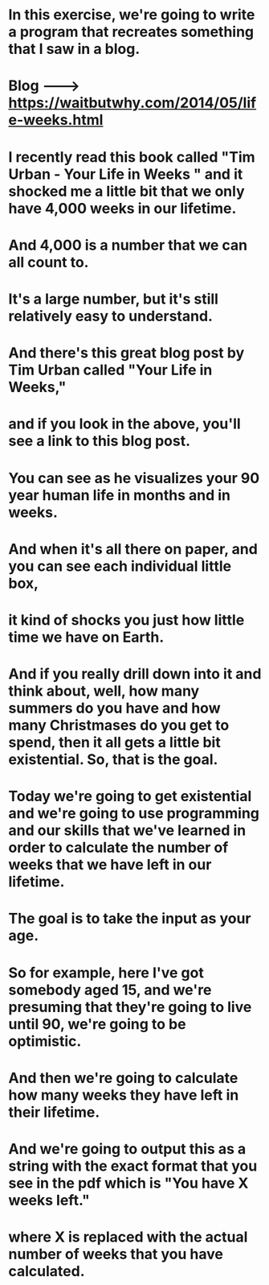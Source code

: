 # In this exercise, we're going to write a program that recreates something that I saw in a blog.
# Blog ---> https://waitbutwhy.com/2014/05/life-weeks.html

# I recently read this book called "Tim Urban - Your Life in Weeks " and it shocked me a little bit that we only have 4,000 weeks in our lifetime.
# And 4,000 is a number that we can all count to.
# It's a large number, but it's still relatively easy to understand.
# And there's this great blog post by Tim Urban called "Your Life in Weeks," 
# and if you look in the above, you'll see a link to this blog post.
# You can see as he visualizes your 90 year human life in months and in weeks.
# And when it's all there on paper, and you can see each individual little box,
# it kind of shocks you just how little time we have on Earth.
# And if you really drill down into it and think about, well, how many summers do you have and how many Christmases do you get to spend, then it all gets a little bit existential. So, that is the goal.
# Today we're going to get existential and we're going to use programming and our skills that we've learned in order to calculate the number of weeks that we have left in our lifetime.
# The goal is to take the input as your age.
# So for example, here I've got somebody aged 15, and we're presuming that they're going to live until 90, we're going to be optimistic.
# And then we're going to calculate how many weeks they have left in their lifetime.
# And we're going to output this as a string with the exact format that you see in the pdf which is "You have X weeks left."
# where X is replaced with the actual number of weeks that you have calculated.
